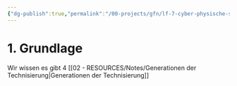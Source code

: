 ```yaml
---
{"dg-publish":true,"permalink":"/00-projects/gfn/lf-7-cyber-physische-systeme-ergaenzen/","tags":["LF07","gfn","inProgress","publish"],"noteIcon":""}
---
```


# 1. Grundlage

Wir wissen es gibt 4 [[02 - RESOURCES/Notes/Generationen der Technisierung\|Generationen der Technisierung]]